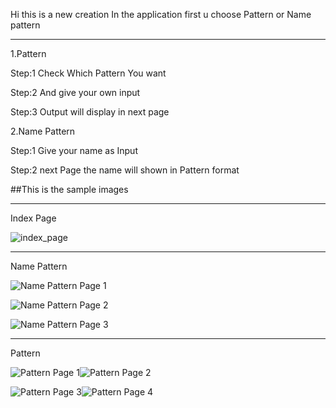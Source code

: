 Hi this is a new creation
In the application first u choose Pattern or Name pattern

___________________________________________________________
1.Pattern 

Step:1 Check Which Pattern You want

Step:2 And give your own input

Step:3 Output will display in next page


2.Name Pattern

Step:1 Give your name as Input

Step:2 next Page the name will shown in Pattern format


##This is the sample images


---------------------------------------------------------------------------------
Index Page 

![index_page](https://user-images.githubusercontent.com/56290175/210787820-6c98b99c-855e-45d4-93a8-81e5bfc6eb69.jpg)


---------------------------------------------------------------------------------
Name Pattern


![Name Pattern Page 1](https://user-images.githubusercontent.com/56290175/210787837-60032c27-0d81-4b5d-9d81-806f17975d3e.jpg)

![Name Pattern Page 2](https://user-images.githubusercontent.com/56290175/210787848-06586e13-3568-45e8-812f-53d668645e3f.jpg)

![Name Pattern Page 3](https://user-images.githubusercontent.com/56290175/210787855-97df34dc-abdd-4450-b640-73b59b73d8a2.jpg)


----------------------------------------------------------------------------------
Pattern


![Pattern Page 1](https://user-images.githubusercontent.com/56290175/210787859-ee630147-fba6-442e-89c0-9ab364b3401f.jpg)![Pattern Page 2](https://user-images.githubusercontent.com/56290175/210787866-f6c84934-4ad2-4f86-b893-429e8916920c.jpg)

![Pattern Page 3](https://user-images.githubusercontent.com/56290175/210787882-0a994bda-47bf-4596-930f-b74a770379ce.jpg)![Pattern Page 4](https://user-images.githubusercontent.com/56290175/210787896-e4b78e40-5e62-444f-a681-7d5eef708c3a.jpg)

